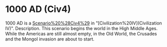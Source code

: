# 1000 AD (Civ4)

1000 AD is a [Scenario%20%28Civ4%29](scenario) in "[Civilization%20IV](Civilization IV)".
Description.
This scenario begins the world in the High Middle Ages. While the Americas are still almost empty, in the Old World, the Crusades and the Mongol invasion are about to start.